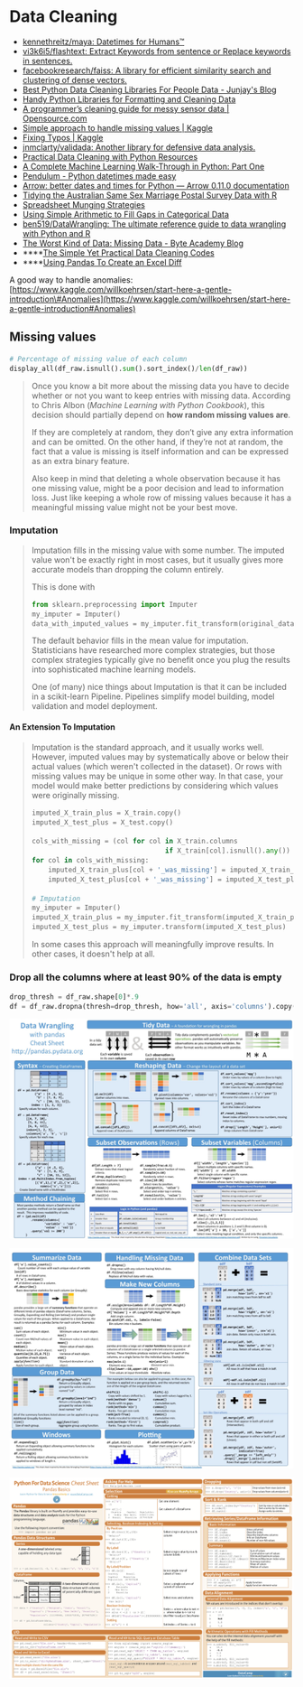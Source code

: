 # Data Cleaning

* [kennethreitz/maya: Datetimes for Humans™](https://github.com/kennethreitz/maya)
* [vi3k6i5/flashtext: Extract Keywords from sentence or Replace keywords in sentences.](https://github.com/vi3k6i5/flashtext)
* [facebookresearch/faiss: A library for efficient similarity search and clustering of dense vectors.](https://github.com/facebookresearch/faiss)
* [Best Python Data Cleaning Libraries For People Data - Junjay's Blog](http://junjaytan.com/blog/python-data-cleaning-people-contact-data/)
* [Handy Python Libraries for Formatting and Cleaning Data](https://blog.modeanalytics.com/python-data-cleaning-libraries/)
* [A programmer’s cleaning guide for messy sensor data \| Opensource.com](https://opensource.com/article/17/9/messy-sensor-data)
* [Simple approach to handle missing values \| Kaggle](https://www.kaggle.com/kostya17/simple-approach-to-handle-missing-values)
* [Fixing Typos \| Kaggle](https://www.kaggle.com/steubk/fixing-typos)
* [jnmclarty/validada: Another library for defensive data analysis.](https://github.com/jnmclarty/validada)
* [Practical Data Cleaning with Python Resources](https://blog.kjamistan.com/practical-data-cleaning-with-python-resources/)
* [A Complete Machine Learning Walk-Through in Python: Part One](https://towardsdatascience.com/a-complete-machine-learning-walk-through-in-python-part-one-c62152f39420)
* [Pendulum - Python datetimes made easy](https://pendulum.eustace.io/)
* [Arrow: better dates and times for Python — Arrow 0.11.0 documentation](http://arrow.readthedocs.io/en/latest/)
* [Tidying the Australian Same Sex Marriage Postal Survey Data with R](https://medium.com/@miles.mcbain/tidying-the-australian-same-sex-marriage-postal-survey-data-with-r-5d35cea07962)
* [Spreadsheet Munging Strategies](https://nacnudus.github.io/spreadsheet-munging-strategies/index.html)
* [Using Simple Arithmetic to Fill Gaps in Categorical Data](https://medium.com/related-works-inc/using-simple-arithmetic-to-fill-gaps-in-categorical-data-9418e5c0b91b)
* [ben519/DataWrangling: The ultimate reference guide to data wrangling with Python and R](https://github.com/ben519/DataWrangling)
* [The Worst Kind of Data: Missing Data - Byte Academy Blog](https://byteacademy.co/worst-kind-data-missing-data/)
* \*\*\*\*[The Simple Yet Practical Data Cleaning Codes](https://towardsdatascience.com/the-simple-yet-practical-data-cleaning-codes-ad27c4ce0a38)
* \*\*\*\*[Using Pandas To Create an Excel Diff](https://pbpython.com/excel-diff-pandas-update.html)





A good way to handle anomalies:  
[https://www.kaggle.com/willkoehrsen/start-here-a-gentle-introduction\#Anomalies](https://www.kaggle.com/willkoehrsen/start-here-a-gentle-introduction#Anomalies)



## Missing values

```python
# Percentage of missing value of each column
display_all(df_raw.isnull().sum().sort_index()/len(df_raw))
```

> Once you know a bit more about the missing data you have to decide whether or not you want to keep entries with missing data. According to Chris Albon \(_Machine Learning with Python Cookbook_\), this decision should partially depend on **how random missing values are**.
>
> If they are completely at random, they don’t give any extra information and can be omitted. On the other hand, if they’re not at random, the fact that a value is missing is itself information and can be expressed as an extra binary feature.
>
> Also keep in mind that deleting a whole observation because it has one missing value, might be a poor decision and lead to information loss. Just like keeping a whole row of missing values because it has a meaningful missing value might not be your best move.

### Imputation <a id="2)-A-Better-Option:-Imputation"></a>

> Imputation fills in the missing value with some number. The imputed value won't be exactly right in most cases, but it usually gives more accurate models than dropping the column entirely.
>
> This is done with
>
> ```python
> from sklearn.preprocessing import Imputer
> my_imputer = Imputer()
> data_with_imputed_values = my_imputer.fit_transform(original_data)
> ```
>
> The default behavior fills in the mean value for imputation. Statisticians have researched more complex strategies, but those complex strategies typically give no benefit once you plug the results into sophisticated machine learning models.
>
> One \(of many\) nice things about Imputation is that it can be included in a scikit-learn Pipeline. Pipelines simplify model building, model validation and model deployment.

#### An Extension To Imputation

> Imputation is the standard approach, and it usually works well. However, imputed values may by systematically above or below their actual values \(which weren't collected in the dataset\). Or rows with missing values may be unique in some other way. In that case, your model would make better predictions by considering which values were originally missing. 
>
> ```python
> imputed_X_train_plus = X_train.copy()
> imputed_X_test_plus = X_test.copy()
>
> cols_with_missing = (col for col in X_train.columns 
>                                  if X_train[col].isnull().any())
> for col in cols_with_missing:
>     imputed_X_train_plus[col + '_was_missing'] = imputed_X_train_plus[col].isnull()
>     imputed_X_test_plus[col + '_was_missing'] = imputed_X_test_plus[col].isnull()
>
> # Imputation
> my_imputer = Imputer()
> imputed_X_train_plus = my_imputer.fit_transform(imputed_X_train_plus)
> imputed_X_test_plus = my_imputer.transform(imputed_X_test_plus)
> ```
>
> In some cases this approach will meaningfully improve results. In other cases, it doesn't help at all.

### Drop all the columns where at least 90% of the data is empty

```python
drop_thresh = df_raw.shape[0]*.9
df = df_raw.dropna(thresh=drop_thresh, how='all', axis='columns').copy()
```





![](../.gitbook/assets/image%20%281%29.png)

![](../.gitbook/assets/image%20%2842%29.png)

![](../.gitbook/assets/image%20%2855%29.png)

